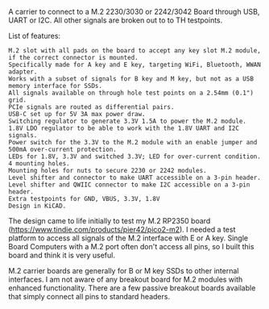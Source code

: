 A carrier to connect to a M.2 2230/3030 or 2242/3042 Board through USB, UART or I2C. All other signals are broken out to to TH testpoints.

List of features:

    M.2 slot with all pads on the board to accept any key slot M.2 module, if the correct connector is mounted.
    Specifically made for A key and E key, targeting WiFi, Bluetooth, WWAN adapter.
    Works with a subset of signals for B key and M key, but not as a USB memory interface for SSDs.
    All signals available on through hole test points on a 2.54mm (0.1") grid.
    PCIe signals are routed as differential pairs.
    USB-C set up for 5V 3A max power draw.
    Switching regulator to generate 3.3V 1.5A to power the M.2 module.
    1.8V LDO regulator to be able to work with the 1.8V UART and I2C signals.
    Power switch for the 3.3V to the M.2 module with an enable jumper and 500mA over-current protection.
    LEDs for 1.8V, 3.3V and switched 3.3V; LED for over-current condition.
    4 mounting holes.
    Mounting holes for nuts to secure 2230 or 2242 modules.
    Level shifter and connector to make UART accessible on a 3-pin header.
    Level shifter and QWIIC connector to make I2C accessible on a 3-pin header.
    Extra testpoints for GND, VBUS, 3.3V, 1.8V
    Design in KiCAD.



The design came to life initially to test my M.2 RP2350 board (https://www.tindie.com/products/pier42/pico2-m2). I needed a test platform to access all signals of the M.2 interface with E or A key. Single Board Computers with a M.2 port often don't access all pins, so I built this board and think it is very useful.


M.2 carrier boards are generally for B or M key SSDs to other internal interfaces. I am not aware of any breakout board for M.2 modules with enhanced functionality. There are a few passive breakout boards available that simply connect all pins to standard headers.
